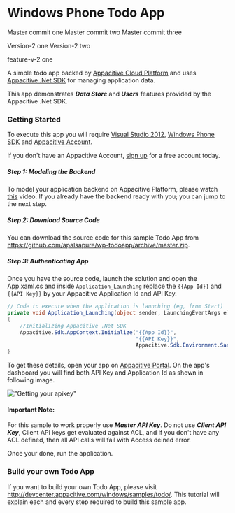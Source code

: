 # Windows Phone Todo App
Master commit one
Master commit two
Master commit three

Version-2 one
Version-2 two

feature-v-2 one

A simple todo app backed by [Appacitive Cloud Platform](http://www.appacitive.com) and uses [Appacitive .Net SDK](http://devcenter.appacitive.com/windows/) for managing application data. 

This app demonstrates ***Data Store*** and ***Users*** features provided by the Appacitive .Net SDK.

### Getting Started

To execute this app you will require <a target="_blank" href="http://www.visualstudio.com/">Visual Studio 2012</a>, <a target="_blank" href="https://dev.windowsphone.com/en-us/downloadsdk">Windows Phone SDK</a> and <a target="_blank" href="https://portal.appacitive.com/">Appacitive Account</a>.

If you don't have an Appacitive Account, [sign up](https://portal.appacitive.com/signup.html) for a free account today.

##### Step 1: Modeling the Backend
To model your application backend on Appacitive Platform, please watch [this](http://devcenter.appacitive.com/windows/samples/todo/#model-backend) video. If you already have the backend ready with you; you can jump to the next step.

##### Step 2: Download Source Code
You can download the source code for this sample Todo App from https://github.com/apalsapure/wp-todoapp/archive/master.zip.

##### Step 3: Authenticating App
Once you have the source code, launch the solution and open the App.xaml.cs and inside `Application_Launching` replace the `{{App Id}}` and `{{API Key}}` by your Appacitive Application Id and API Key.

```c#
// Code to execute when the application is launching (eg, from Start)
private void Application_Launching(object sender, LaunchingEventArgs e)
{
  	//Initializing Appacitive .Net SDK
    Appacitive.Sdk.AppContext.Initialize("{{App Id}}", 
                                         "{{API Key}}", 
                                         Appacitive.Sdk.Environment.Sandbox);
}
```

To get these details, open your app on [Appacitive Portal](https://portal.appacitive.com). On the app's dashboard you will find both API Key and Application Id as shown in following image.

!["Getting your apikey"](http://cdn.appacitive.com/devcenter/root/dashboard.png)

#### Important Note:

For this sample to work properly use ***Master API Key***. Do not use ***Client API Key***, Client API keys get evaluated against ACL, and if you don't have any ACL defined, then all API calls will fail with Access deined error.

Once your done, run the application.

### Build your own Todo App 

If you want to build your own Todo App, please visit http://devcenter.appacitive.com/windows/samples/todo/. This tutorial will explain each and every step required to build this sample app.
